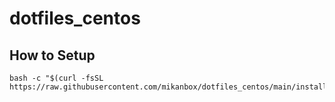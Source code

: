 # dotfiles_centos

## How to Setup
```
bash -c "$(curl -fsSL https://raw.githubusercontent.com/mikanbox/dotfiles_centos/main/install.sh)"
```

